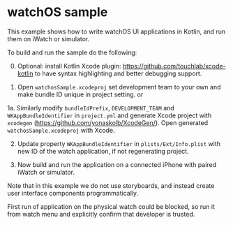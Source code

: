 # watchOS sample

This example shows how to write watchOS UI applications in Kotlin, and run them on
iWatch or simulator.

To build and run the sample do the following:

0.  Optional: install Kotlin Xcode plugin: https://github.com/touchlab/xcode-kotlin to have
    syntax highlighting and better debugging support.

1.  Open `watchosSample.xcodeproj` set development team to your own and make bundle ID unique
    in project setting.
   or

1a.  Similarly modify `bundleIdPrefix`, `DEVELOPMENT_TEAM` and `WKAppBundleIdentifier` in `project.yml`
    and generate Xcode project with `xcodegen` (https://github.com/yonaskolb/XcodeGen/).
    Open generated `watchosSample.xcodeproj` with Xcode.

2. Update property `WKAppBundleIdentifier` in `plists/Ext/Info.plist` with new ID of the watch application,
   if not regenerating project.

3.  Now build and run the application on a connected iPhone with paired iWatch or simulator.

Note that in this example we do not use storyboards, and instead create user interface
components programmatically.

First run of application on the physical watch could be blocked, so run it from watch menu
and explicitly confirm that developer is trusted.
